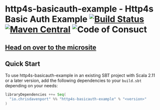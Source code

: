 # http4s-basicauth-example - Http4s Basic Auth Example [![Build Status](https://travis-ci.com/ChristopherDavenport/http4s-basicauth-example.svg?branch=master)](https://travis-ci.com/ChristopherDavenport/http4s-basicauth-example) [![Maven Central](https://maven-badges.herokuapp.com/maven-central/io.chrisdavenport/http4s-basicauth-example_2.12/badge.svg)](https://maven-badges.herokuapp.com/maven-central/io.chrisdavenport/http4s-basicauth-example_2.12) ![Code of Consuct](https://img.shields.io/badge/Code%20of%20Conduct-Scala-blue.svg)

## [Head on over to the microsite](https://ChristopherDavenport.github.io/http4s-basicauth-example)

## Quick Start

To use http4s-basicauth-example in an existing SBT project with Scala 2.11 or a later version, add the following dependencies to your
`build.sbt` depending on your needs:

```scala
libraryDependencies ++= Seq(
  "io.chrisdavenport" %% "http4s-basicauth-example" % "<version>"
)
```
